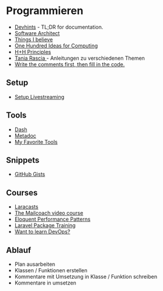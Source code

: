 # Programmieren

- [Devhints](https://devhints.io/) - TL;DR for documentation.
- [Software Architect](https://github.com/justinamiller/SoftwareArchitect)
- [Things I believe](https://gist.github.com/stettix/5bb2d99e50fdbbd15dd9622837d14e2b)
- [One Hundred Ideas for Computing](https://samsquire.github.io/ideas/)
- [H+H Principles](https://github.com/hplush/hplu.sh/blob/master/principles.md)
- [Tania Rascia
](https://www.taniarascia.com/blog/) - Anleitungen zu verschiedenen Themen
- [Write the comments first, then fill in the code.](https://www.reddit.com/r/AskComputerScience/comments/gx7b8r/what_one_tip_changed_your_coding_skills_forever/)

## Setup

- [Setup Livestreaming](https://mattstauffer.com/blog/setting-up-your-webcam-lights-and-audio-for-remote-work-podcasting-videos-and-streaming/)

## Tools

- [Dash](https://kapeli.com/dash)
- [Metadoc ](https://beta.metadoc.io/)
- [My Favorite Tools](https://gedd.ski/post/favorite-tools/)

## Snippets

- [GitHub Gists](https://github.com/nikitavoloboev/knowledge/blob/aaaef58e798f17cb4535d594c29318908d3dbd43/sharing/my-gists.md)

## Courses

- [Laracasts](https://laracasts.com/)
- [The Mailcoach
video course](https://mailcoach.app/videos)
- [Eloquent Performance Patterns](https://eloquent-course.reinink.ca/)
- [Laravel Package Training](https://laravelpackage.training/)
- [Want to learn DevOps?](https://www.freecodecamp.org/news/devops-prerequisites-course/)

## Ablauf

- Plan ausarbeiten
- Klassen / Funktionen erstellen
- Kommentare mit Umsetzung in Klasse / Funktion schreiben
- Kommentare in umsetzen
